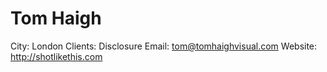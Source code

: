 # Tom Haigh

City: London
Clients: Disclosure
Email: tom@tomhaighvisual.com
Website: http://shotlikethis.com